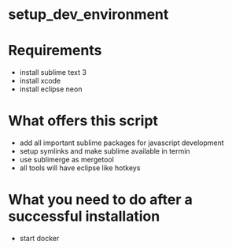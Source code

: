 # setup_dev_environment

# Requirements
- install sublime text 3
- install xcode
- install eclipse neon

# What offers this script
- add all important sublime packages for javascript development
- setup symlinks and make sublime available in termin
- use sublimerge as mergetool
- all tools will have eclipse like hotkeys

# What you need to do after a successful installation
- start docker
